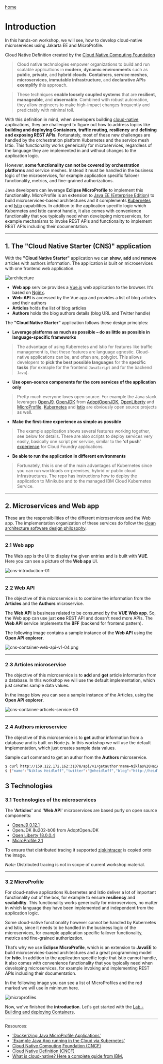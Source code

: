 [home](README.md)
# Introduction

In this hands-on workshop, we will see, how to develop cloud-native microservices using Jakarta EE and MicroProfile.

Cloud Native Definition created by the [Cloud Native Computing Foundation](https://www.cncf.io/)

> Cloud native technologies empower organizations to build and run scalable applications in **modern**, **dynamic environments** such as **public**, **private**, and **hybrid clouds**. **Containers**, **service meshes**, **microservices**, **immutable infrastructure**, and **declarative APIs exemplify** this approach.

> These techniques **enable loosely coupled systems** that are **resilient**, **manageable**, and **observable**. Combined with robust automation, they allow engineers to make high-impact changes frequently and predictably with minimal toil.


With this definition in mind, when developers building [cloud-native](https://www.ibm.com/cloud/learn/cloud-native) applications, they are challenged to figure out how to address topics like **building and deploying Containers**, **traffic routing**, **resiliency** and **defining and exposing REST APIs**. Fortunately, most of these new challenges are handled by the orchestration platform Kubernetes and the service mesh Istio. This functionality works generically for microservices, regardless of the language they are implemented in and without changes to the application logic.

However, **some functionality can not be covered by orchestration platforms** and service meshes. Instead it must be handled in the business logic of the microservices, for example application specific failover functionality, metrics, and fine-grained authorizations.

Java developers can leverage **Eclipse MicroProfile** to implement this functionality. MicroProfile is an extension to [Java EE (Enterprise Edition)](https://www.oracle.com/technetwork/java/javaee/overview/index.html) to build microservices-based architectures and it complements [Kubernetes](https://kubernetes.io/de/) and [Istio](https://istio.io) capabilities. In addition to the application specific logic which Kubernetes and Istio cannot handle, it also comes with convenience functionality that you typically need when developing microservices, for example mechanisms to invoke REST APIs and functionality to implement REST APIs including their documentation.

---

## 1. The "Cloud Native Starter (CNS)" application

With the **"Cloud Native Starter"** application we can **show**, **add** and **remove** articles with authors information. The application is built on microservices with one frontend web application.

![architecture](images/architecture.png)

* **Web app** service provides a [Vue.js](https://vuejs.org/) web application to the browser. It's based on [Nginx](https://nginx.org/en/).
* **Web-API** is accessed by the Vue app and provides a list of blog articles and their authors
* **Articles** holds the list of blog articles
* **Authors** holds the blog authors details (blog URL and Twitter handle)

The **"Cloud Native Starter"** application follows these design principles:

* **Leverage platforms as much as possible – do as little as possible in language-specific frameworks**

> The advantage of using Kubernetes and Istio for features like traffic management is, that these features are language agnostic. Cloud-native applications can be, and often are, polyglot. This allows developers to **pick the best possible languages** for the **specific tasks** (for exmaple for the frontend ```JavaScript``` and for the backend ```Java```).

* **Use open-source components for the core services of the application only**

> Pretty much everyone loves open source. For example the Java stack leverages [OpenJ9](https://www.eclipse.org/openj9/), [OpenJDK](https://openjdk.java.net/) from [AdoptOpenJDK](https://adoptopenjdk.net/), [OpenLiberty](https://openliberty.io/) and [MicroProfile](https://microprofile.io/). [Kubernetes](https://kubernetes.io/) and [Istio](https://istio.io/) are obviously open source projects as well.

* **Make the first-time experience as simple as possible**

> The example application shows several features working together, see below for details. There are also scripts to deploy services very easily, basically one script per service, similar to the **‘cf push’** [experience](https://www.youtube.com/watch?v=dvLCT19I4QY) for Cloud Foundry applications.

* **Be able to run the application in different environments**

> Fortunately, this is one of the main advantages of Kubernetes since you can run workloads on-premises, hybrid or public cloud infrastructures. The repo has instructions how to deploy the application to Minikube and to the managed IBM Cloud Kubernetes Service.

---

## 2. **Microservices and Web app**

These are the responsibilities of the different microservices and the Web app. The implementation organization of these services do  follow the [clean architecture software design philosophy](https://whatis.techtarget.com/definition/clean-architecture).

---

### 2.1 **Web app**

The Web app is the UI to display the given entries and is built with **VUE**.
Here you can see a picture of the **Web app** UI.

![cns-introduction-01](images/cns-introduction-01.png)

---

### 2.2 ****Web API****

The objective of this microservice is to combine the information from the **Articles** and the **Authors** microservice. 

The **Web API** is business related to be consumed by the **VUE** **Web app**. So, the Web app can use just **one** REST API and doesn't need more APIs. The **Web API** service implements the **BFF** (backend for frontend pattern). 

The following image contains a sample instance of the **Web API** using the **Open API explorer**.

![cns-container-web-api-v1-04.png](images/cns-container-web-api-v1-04.png)

---

### 2.3 **Articles microservice**

The objective of this microservice is to **add** and **get** article information from a database. In this workshop we will use the default implementation, which just creates sample data values.

In the image blow you can see a sample instance of the Articles,  using the **Open API explorer**.

![cns-container-articels-service-03](images/cns-container-articels-service-03.png)

---

### 2.4 **Authors microservice**

The objective of this microservice is to **get** author information from a database and is built on Node.js.
In this workshop we will use the default implementation, which just creates sample data values.

Sample curl command to get an author from the **Authors** microservice.

```sh
$ curl http://159.122.172.162:31078/api/v1/getauthor?name=Niklas%20Heidloff
$ {"name":"Niklas Heidloff","twitter":"@nheidloff","blog":"http://heidloff.net"}
```

## 3 Technologies

### 3.1 Technologies of the microservices

The **'Articles'** and '**Web API**' microservices are based purly on open source components:

* [OpenJ9 0.12.1](https://projects.eclipse.org/projects/technology.openj9/releases/0.12.1/review)
* OpenJDK 8u202-b08 from AdoptOpenJDK
* [Open Liberty 18.0.0.4](https://openliberty.io/downloads/)
* [MicroProfile 2.1](https://projects.eclipse.org/projects/technology.microprofile/releases/microprofile-2.1)

To ensure that distributed tracing it supported [zipkintracer](https://github.com/openzipkin/zipkin-ruby) is copied onto the image.  


_Note:_ Distributed tracing is not in scope of current workshop material.

---

### 3.2 MicroProfile

For cloud-native applications Kubernetes and Istio deliver a lot of important functionality out of the box, for example to ensure **resiliency** and **scalability**. This functionality works generically for microservices, no matter in which language they have been implemented and independent from the application logic.

Some cloud-native functionality however cannot be handled by Kubernetes and Istio, since it needs to be handled in the business logic of the microservices, for example application specific failover functionality, metrics and fine-grained authorization.

That’s why we use **Eclipse MicroProfile**, which is an extension to **JavaEE** to build microservices-based architectures and a great programming model for **Istio**. In addition to the application specific logic that Istio cannot handle, it also comes with convenience functionality that you typically need when developing microservices, for example invoking and implementing REST APIs including their documentation.

In the following image you can see a list of MicroProfiles and the red marked we will use in minimum here.

![microprofiles](images/microprofiles.png)

Now, we've finished the **introduction**.
Let's get started with the [Lab - Building and deploying Containers](02-container.md).

---

Resources:

* ['Dockerizing Java MicroProfile Applications'](http://heidloff.net/article/dockerizing-container-java-microprofile)
* ['Example Java App running in the Cloud via Kubernetes'](http://heidloff.net/article/example-java-app-cloud-kubernetes)
* [Cloud Native Computing Foundation (CNCF) ](https://www.cncf.io/)
* [Cloud Native Definition (CNCF)](https://github.com/cncf/toc/blob/master/DEFINITION.md)
* [What is cloud-native? Here a complete guide from IBM.](https://www.ibm.com/cloud/learn/cloud-native)






